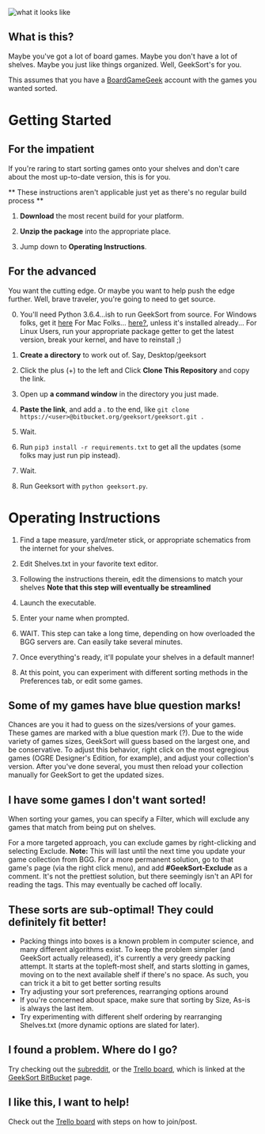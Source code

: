 ![what it looks like](https://bitbucket.org/GeekSort/GeekSort/web/master/example.png)

## What is this?
Maybe you've got a lot of board games. Maybe you don't have a lot of shelves. Maybe you just like things organized.
Well, GeekSort's for you. 

This assumes that you have a [BoardGameGeek](www.boardgamegeek.com) account with the games you wanted sorted.

# Getting Started
## For the impatient
If you're raring to start sorting games onto your shelves and don't care about the most up-to-date version, this is for you.

** These instructions aren't applicable just yet as there's no regular build process **

1. **Download** the most recent build for your platform.

2. **Unzip the package** into the appropriate place.

3. Jump down to **Operating Instructions**.

## For the advanced
You want the cutting edge. Or maybe you want to help push the edge further. Well, brave traveler, you're going to need to get source.

0. You'll need Python 3.6.4...ish to run GeekSort from source.
For Windows folks, get it [here](https://www.python.org/downloads/)
For Mac Folks... [here?](https://www.python.org/downloads/mac-osx/), unless it's installed already...
For Linux Users, run your appropriate package getter to get the latest version, break your kernel, and have to reinstall ;)

1. **Create a directory** to work out of. Say, Desktop/geeksort

2. Click the plus (+) to the left and Click **Clone This Repository** and copy the link.

3. Open up **a command window** in the directory you just made.

4. **Paste the link**, and add a . to the end, like `git clone https://<user>@bitbucket.org/geeksort/geeksort.git .`

5. Wait.

6. Run `pip3 install -r requirements.txt` to get all the updates (some folks may just run pip instead).

7. Wait.

8. Run Geeksort with `python geeksort.py`.


# Operating Instructions
1. Find a tape measure, yard/meter stick, or appropriate schematics from the internet for your shelves.

2. Edit Shelves.txt in your favorite text editor.

3. Following the instructions therein, edit the dimensions to match your shelves
**Note that this step will eventually be streamlined**

4. Launch the executable.

5. Enter your name when prompted.

6. WAIT. This step can take a long time, depending on how overloaded the BGG servers are. Can easily take several minutes.

7. Once everything's ready, it'll populate your shelves in a default manner!

8. At this point, you can experiment with different sorting methods in the Preferences tab, or edit some games.


## Some of my games have blue question marks!

Chances are you it had to guess on the sizes/versions of your games. These games are marked with a blue question mark (?).
Due to the wide variety of games sizes, GeekSort will guess based on the largest one, and be conservative. To adjust this behavior,
right click on the most egregious games (OGRE Designer's Edition, for example), and adjust your collection's version.
After you've done several, you must then reload your collection manually for GeekSort to get the updated sizes.

## I have some games I don't want sorted!
When sorting your games, you can specify a Filter, which will exclude any games that match from being put on shelves.

For a more targeted approach, you can exclude games by right-clicking and selecting Exclude. 
**Note:** This will last until the next time you update your game collection from BGG.
For a more permanent solution, go to that game's page (via the right click menu), and add **#GeekSort-Exclude** as a comment.
It's not the prettiest solution, but there seemingly isn't an API for reading the tags.  This may eventually be cached off locally.

## These sorts are sub-optimal! They could definitely fit better!

* Packing things into boxes is a known problem in computer science, and many different algorithms exist.
  To keep the problem simpler (and GeekSort actually released), it's currently a very greedy packing attempt.
  It starts at the topleft-most shelf, and starts slotting in games, moving on to the next available shelf if there's no space.
  As such, you can trick it a bit to get better sorting results
* Try adjusting your sort preferences, rearranging options around
* If you're concerned about space, make sure that sorting by Size, As-is is always the last item.
* Try experimenting with different shelf ordering by rearranging Shelves.txt (more dynamic options are slated for later). 

## I found a problem. Where do I go?

Try checking out the [subreddit](www.reddit.com/r/geeksort), or the [Trello board](https://trello.com/b/GtFVkybB/issue-tracking), 
which is linked at the [GeekSort BitBucket](https://bitbucket.org/geeksort/geeksort/) page.


## I like this, I want to help!

Check out the [Trello board](https://trello.com/b/GtFVkybB/issue-tracking) with steps on how to join/post. 